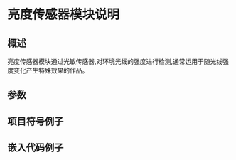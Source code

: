 # 亮度传感器模块说明   

## 概述
亮度传感器模块通过光敏传感器,对环境光线的强度进行检测,通常运用于随光线强度变化产生特殊效果的作品。

## 参数   

## 项目符号例子   

## 嵌入代码例子


